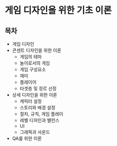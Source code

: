 # 게임 디자인을 위한 기초 이론

## 목차

* 게임 디자인
* 콘센트 디자인을 위한 이론
    * 게임의 테마
    * 놀이로서의 게임
    * 게임 구성요소
    * 재미
    * 플레이어
    * 타겟층 및 장르 선정
* 상세 디자인을 위한 이론
    * 캐릭터 설정
    * 스토리와 배경 설정
    * 절차, 규칙, 게임 플레이
    * 레벨 디자인과 밸런스
    * UI
    * 그래픽과 사운드
* QA를 위한 이론